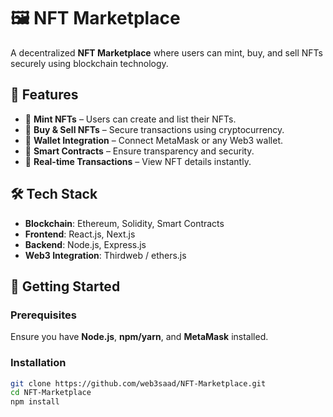 # 🖼️ NFT Marketplace

A decentralized **NFT Marketplace** where users can mint, buy, and sell NFTs securely using blockchain technology.

## 🌟 Features
- 🔹 **Mint NFTs** – Users can create and list their NFTs.
- 🔹 **Buy & Sell NFTs** – Secure transactions using cryptocurrency.
- 🔹 **Wallet Integration** – Connect MetaMask or any Web3 wallet.
- 🔹 **Smart Contracts** – Ensure transparency and security.
- 🔹 **Real-time Transactions** – View NFT details instantly.

## 🛠️ Tech Stack
- **Blockchain**: Ethereum, Solidity, Smart Contracts
- **Frontend**: React.js, Next.js
- **Backend**: Node.js, Express.js
- **Web3 Integration**: Thirdweb / ethers.js

## 🚀 Getting Started

### Prerequisites
Ensure you have **Node.js**, **npm/yarn**, and **MetaMask** installed.

### Installation

```sh
git clone https://github.com/web3saad/NFT-Marketplace.git
cd NFT-Marketplace
npm install
